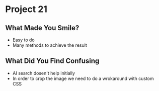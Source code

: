 # Project 21

## What Made You Smile?
-	Easy to do
- Many methods to achieve the result

## What Did You Find Confusing
- AI search dosen't help initially 
- In order to crop the image we need to do a wrokaround with custom CSS